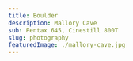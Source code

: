```yaml
---
title: Boulder
description: Mallory Cave
sub: Pentax 645, Cinestill 800T
slug: photography
featuredImage: ./mallory-cave.jpg
---
```

